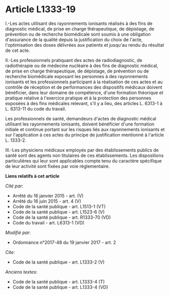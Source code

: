 # Article L1333-19

I.-Les actes utilisant des rayonnements ionisants réalisés à des fins de diagnostic médical, de prise en charge
thérapeutique, de dépistage, de prévention ou de recherche biomédicale sont soumis à une obligation d'assurance de la qualité
depuis la justification du choix de l'acte, l'optimisation des doses délivrées aux patients et jusqu'au rendu du résultat de
cet acte.

II.-Les professionnels pratiquant des actes de radiodiagnostic, de radiothérapie ou de médecine nucléaire à des fins de
diagnostic médical, de prise en charge thérapeutique, de dépistage, de prévention ou de recherche biomédicale exposant les
personnes à des rayonnements ionisants et les professionnels participant à la réalisation de ces actes et au contrôle de
réception et de performances des dispositifs médicaux doivent bénéficier, dans leur domaine de compétence, d'une formation
théorique et pratique relative à l'exercice pratique et à la protection des personnes exposées à des fins médicales relevant,
s'il y a lieu, des articles L. 6313-1 à L. 6313-11 du code du travail.

Les professionnels de santé, demandeurs d'actes de diagnostic médical utilisant les rayonnements ionisants, doivent
bénéficier d'une formation initiale et continue portant sur les risques liés aux rayonnements ionisants et sur l'application
à ces actes du principe de justification mentionné à l'article L. 1333-2.

III.-Les physiciens médicaux employés par des établissements publics de santé sont des agents non titulaires de ces
établissements. Les dispositions particulières qui leur sont applicables compte tenu du caractère spécifique de leur activité
sont fixées par voie réglementaire.

**Liens relatifs à cet article**

_Cité par_:

  - Arrêté du 16 janvier 2015 - art. (V)
  - Arrêté du 16 juin 2015 - art. 4 (V)
  - Code de la santé publique - art. L1513-1 (VT)
  - Code de la santé publique - art. L1523-6 (V)
  - Code de la santé publique - art. R1333-70 (VD)
  - Code du travail - art. L6313-1 (VD)

_Modifié par_:

  - Ordonnance n°2017-48 du 19 janvier 2017 - art. 2

_Cite_:

  - Code de la santé publique - art. L1333-2 (V)

_Anciens textes_:

  - Code de la santé publique - art. L1333-4 (T)
  - Code de la santé publique - art. L1333-4 (VD)
